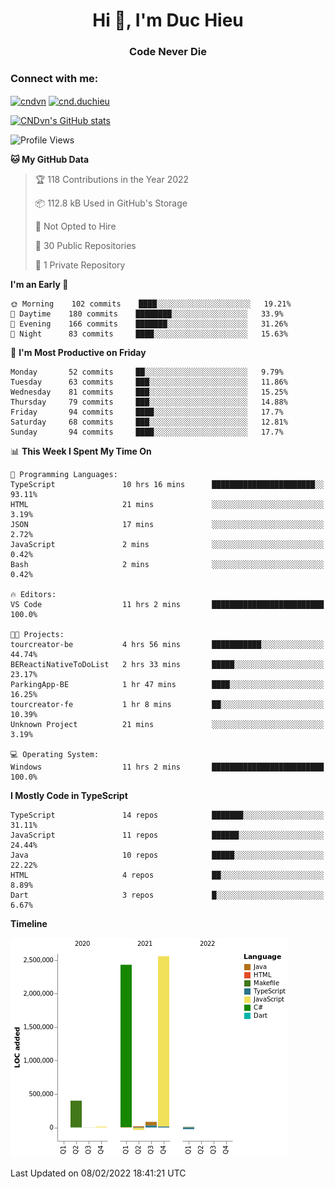 <h1 align="center">Hi 👋, I'm Duc Hieu</h1>
<h3 align="center">Code Never Die</h3>

<h3 align="left">Connect with me:</h3>
<p align="left">
<a href="https://linkedin.com/in/cndvn" target="blank"><img align="center" src="https://img.shields.io/badge/LinkedIn-0077B5?style=for-the-badge&logo=linkedin&logoColor=white" alt="cndvn"/></a>
<a href="https://fb.com/cnd.duchieu" target="blank"><img align="center" src="https://img.shields.io/badge/Facebook-1877F2?style=for-the-badge&logo=facebook&logoColor=white" alt="cnd.duchieu"/></a>
</p>

[![CNDvn's GitHub stats](https://github-readme-stats.vercel.app/api?username=cndvn)](https://github.com/anuraghazra/github-readme-stats)

<!--START_SECTION:waka-->
![Profile Views](http://img.shields.io/badge/Profile%20Views-0-blue)

**🐱 My GitHub Data** 

> 🏆 118 Contributions in the Year 2022
 > 
> 📦 112.8 kB Used in GitHub's Storage 
 > 
> 🚫 Not Opted to Hire
 > 
> 📜 30 Public Repositories 
 > 
> 🔑 1 Private Repository 
 > 
**I'm an Early 🐤** 

```text
🌞 Morning    102 commits    ████░░░░░░░░░░░░░░░░░░░░░   19.21% 
🌆 Daytime    180 commits    ████████░░░░░░░░░░░░░░░░░   33.9% 
🌃 Evening    166 commits    ███████░░░░░░░░░░░░░░░░░░   31.26% 
🌙 Night      83 commits     ████░░░░░░░░░░░░░░░░░░░░░   15.63%

```
📅 **I'm Most Productive on Friday** 

```text
Monday       52 commits     ██░░░░░░░░░░░░░░░░░░░░░░░   9.79% 
Tuesday      63 commits     ███░░░░░░░░░░░░░░░░░░░░░░   11.86% 
Wednesday    81 commits     ███░░░░░░░░░░░░░░░░░░░░░░   15.25% 
Thursday     79 commits     ███░░░░░░░░░░░░░░░░░░░░░░   14.88% 
Friday       94 commits     ████░░░░░░░░░░░░░░░░░░░░░   17.7% 
Saturday     68 commits     ███░░░░░░░░░░░░░░░░░░░░░░   12.81% 
Sunday       94 commits     ████░░░░░░░░░░░░░░░░░░░░░   17.7%

```


📊 **This Week I Spent My Time On** 

```text
💬 Programming Languages: 
TypeScript               10 hrs 16 mins      ███████████████████████░░   93.11% 
HTML                     21 mins             ░░░░░░░░░░░░░░░░░░░░░░░░░   3.19% 
JSON                     17 mins             ░░░░░░░░░░░░░░░░░░░░░░░░░   2.72% 
JavaScript               2 mins              ░░░░░░░░░░░░░░░░░░░░░░░░░   0.42% 
Bash                     2 mins              ░░░░░░░░░░░░░░░░░░░░░░░░░   0.42%

🔥 Editors: 
VS Code                  11 hrs 2 mins       █████████████████████████   100.0%

🐱‍💻 Projects: 
tourcreator-be           4 hrs 56 mins       ███████████░░░░░░░░░░░░░░   44.74% 
BEReactiNativeToDoList   2 hrs 33 mins       █████░░░░░░░░░░░░░░░░░░░░   23.17% 
ParkingApp-BE            1 hr 47 mins        ████░░░░░░░░░░░░░░░░░░░░░   16.25% 
tourcreator-fe           1 hr 8 mins         ██░░░░░░░░░░░░░░░░░░░░░░░   10.39% 
Unknown Project          21 mins             ░░░░░░░░░░░░░░░░░░░░░░░░░   3.19%

💻 Operating System: 
Windows                  11 hrs 2 mins       █████████████████████████   100.0%

```

**I Mostly Code in TypeScript** 

```text
TypeScript               14 repos            ███████░░░░░░░░░░░░░░░░░░   31.11% 
JavaScript               11 repos            ██████░░░░░░░░░░░░░░░░░░░   24.44% 
Java                     10 repos            █████░░░░░░░░░░░░░░░░░░░░   22.22% 
HTML                     4 repos             ██░░░░░░░░░░░░░░░░░░░░░░░   8.89% 
Dart                     3 repos             █░░░░░░░░░░░░░░░░░░░░░░░░   6.67%

```


**Timeline**

![Chart not found](https://raw.githubusercontent.com/CNDvn/CNDvn/main/charts/bar_graph.png) 


 Last Updated on 08/02/2022 18:41:21 UTC
<!--END_SECTION:waka-->
